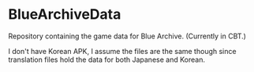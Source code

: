 # BlueArchiveData
Repository containing the game data for Blue Archive. (Currently in CBT.)

I don't have Korean APK, I assume the files are the same though since translation files hold the data for both Japanese and Korean.
